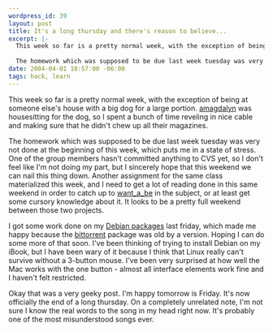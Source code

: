 ```yaml
--- 
wordpress_id: 39
layout: post
title: It's a long thursday and there's reason to believe...
excerpt: |-
  This week so far is a pretty normal week, with the exception of being at someone else's house with a big dog for a large portion.  <a href="http://amagdalyn.livejournal.com">amagdalyn</a> was housesitting for the dog, so I spent a bunch of time reveling in nice cable and making sure that he didn't chew up all their magazines.
  
  The homework which was supposed to be due last week tuesday was very not done at the beginning of this week, which puts me in a state of stress.
date: 2004-04-01 18:57:00 -06:00
tags: hack, learn
---
```

This week so far is a pretty normal week, with the exception of being at someone else's house with a big dog for a large portion.  <a href="http://amagdalyn.livejournal.com">amagdalyn</a> was housesitting for the dog, so I spent a bunch of time reveling in nice cable and making sure that he didn't chew up all their magazines.

The homework which was supposed to be due last week tuesday was very not done at the beginning of this week, which puts me in a state of stress.  One of the group members hasn't committed anything to CVS yet, so I don't feel like I'm not doing my part, but I sincerely hope that this weekend we can nail this thing down.  Another assignment for the same class materialized this week, and I need to get a lot of reading done in this same weekend in order to catch up to <a href="http://want_a_be.livejournal.com">want_a_be</a> in the subject, or at least get some cursory knowledge about it.  It looks to be a pretty full weekend between those two projects.

I got some work done on my <a href="http://qa.debian.org/developer.php?login=jamuraa@debian.org">Debian packages</a> last friday, which made me happy because the <a href="http://bitconjurer.org/BitTorrent/">bittorrent</a> package was old by a version.  Hoping I can do some more of that soon.   I've been thinking of trying to install Debian on my iBook, but I have been wary of it because I think that Linux really can't survive without a 3-button mouse.  I've been very surprised at how well the Mac works with the one button - almost all interface elements work fine and I haven't felt restricted.

Okay that was a very geeky post.  I'm happy tomorrow is Friday.  It's now officially the end of a long thursday.  On a completely unrelated note, I'm not sure I know the real words to the song in my head right now.  It's probably one of the most misunderstood songs ever.
